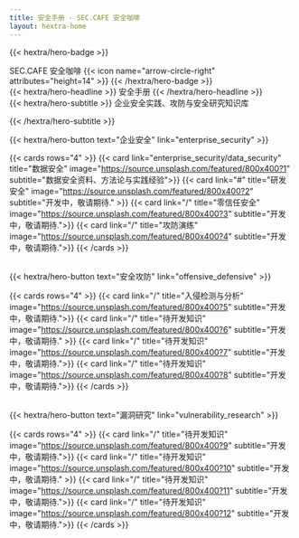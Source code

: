 ```yaml
---
title: 安全手册 - SEC.CAFE 安全咖啡
layout: hextra-home
---
```


{{< hextra/hero-badge >}}
  <div class="w-2 h-2 rounded-full bg-primary-400"></div>
  <span>SEC.CAFE 安全咖啡</span>
  {{< icon name="arrow-circle-right" attributes="height=14" >}}
{{< /hextra/hero-badge >}}

<div class="mt-6 mb-6">
{{< hextra/hero-headline >}}
  安全手册
{{< /hextra/hero-headline >}}
</div>

<div class="mb-12">
{{< hextra/hero-subtitle >}}
  企业安全实践、攻防与安全研究知识库&nbsp;<br class="sm:block hidden" />
  
{{< /hextra/hero-subtitle >}}
</div>

<div class="mb-6">
{{< hextra/hero-button text="企业安全" link="enterprise_security" >}}
</div>

{{< cards rows="4" >}}
  {{< card link="enterprise_security/data_security" title="数据安全" image="https://source.unsplash.com/featured/800x400?1" subtitle="数据安全资料、方法论与实践经验">}}
  {{< card link="#" title="研发安全" image="https://source.unsplash.com/featured/800x400?2" subtitle="开发中，敬请期待." >}}
  {{< card link="/" title="零信任安全" image="https://source.unsplash.com/featured/800x400?3" subtitle="开发中，敬请期待.">}}
  {{< card link="/" title="攻防演练" image="https://source.unsplash.com/featured/800x400?4" subtitle="开发中，敬请期待.">}}
{{< /cards >}}

<div class="mt-6">&nbsp;</div>

<div class="mb-6">
{{< hextra/hero-button text="安全攻防" link="offensive_defensive" >}}
</div>

{{< cards rows="4" >}}
  {{< card link="/" title="入侵检测与分析" image="https://source.unsplash.com/featured/800x400?5" subtitle="开发中，敬请期待.">}}
  {{< card link="/" title="待开发知识" image="https://source.unsplash.com/featured/800x400?6" subtitle="开发中，敬请期待." >}}
  {{< card link="/" title="待开发知识" image="https://source.unsplash.com/featured/800x400?7" subtitle="开发中，敬请期待.">}}
  {{< card link="/" title="待开发知识" image="https://source.unsplash.com/featured/800x400?8" subtitle="开发中，敬请期待.">}}
{{< /cards >}}

<div class="mt-6">&nbsp;</div>

<div class="mb-6">
{{< hextra/hero-button text="漏洞研究" link="vulnerability_research" >}}
</div>

{{< cards rows="4" >}}
  {{< card link="/" title="待开发知识" image="https://source.unsplash.com/featured/800x400?9" subtitle="开发中，敬请期待.">}}
  {{< card link="/" title="待开发知识" image="https://source.unsplash.com/featured/800x400?10" subtitle="开发中，敬请期待." >}}
  {{< card link="/" title="待开发知识" image="https://source.unsplash.com/featured/800x400?11" subtitle="开发中，敬请期待.">}}
  {{< card link="/" title="待开发知识" image="https://source.unsplash.com/featured/800x400?12" subtitle="开发中，敬请期待.">}}
{{< /cards >}}

